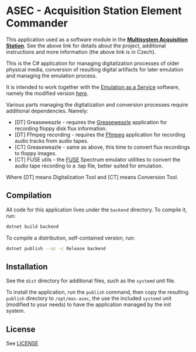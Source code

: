 ASEC - Acquisition Station Element Commander
===

This application used as a software module in the [**Multisystem Acquisition Station**](https://github.com/iimcz/mas-firmware.git). See the above link for details about the project, additional instructions and more information (the above link is in Czech).

This is the C# application for managing digitalization processes of older physical media, conversion of resulting digital artifacts for later emulation and managing the emulation process.

It is intended to work together with the [Emulation as a Service](https://gitlab.com/emulation-as-a-service) software, namely the modified version [here](https://github.com/iimcz/eaas-server).

Various parts managing the digitalization and conversion processes require additional dependencies. Namely:

- \[DT\] Greaseweazle - requires the [Greaseweazle](https://github.com/keirf/greaseweazle) application for recording floppy disk flux information.
- \[DT\] Ffmpeg recording - requires the [Ffmpeg](https://ffmpeg.org/) application for recording audio tracks from audio tapes.
- \[CT\] Greaseweazle - same as above, this time to convert flux recordings to floppy images.
- \[CT\] FUSE utils - the [FUSE](https://fuse-emulator.sourceforge.net/) Spectrum emulator utilities to convert the audio tape recording to a .tap file, better suited for emulation.

Where \[DT\] means Digitalization Tool and \[CT\] means Conversion Tool.

Compilation
---

All code for this application lives under the `backend` directory. To compile it, run:

```sh
dotnet build backend
```

To compile a distribution, self-contained version, run:

```sh
dotnet publish --sc -c Release backend
```

Installation
---

See the `dist` directory for additional files, such as the `systemd` unit file.

To install the application, run the `publish` command, then copy the resulting `publish` directory to `/opt/mas-asec`, the use the included `systemd` unit (modified to your needs) to have the application managed by the init system.

License
---
See [LICENSE](./LICENSE)